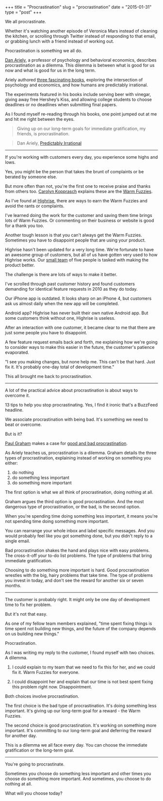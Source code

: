 +++
title = "Procrastination"
slug = "procrastination"
date = "2015-01-31"
type = "post"
+++ 

We all procrastinate. 

Whether it's watching another episode of Veronica Mars instead of cleaning the kitchen, or scrolling through Twitter instead of responding to that email, or grabbing lunch with a friend instead of working out. 

Procrastination is something we all do. 

[Dan Ariely](http://danariely.com/), a professor of psychology and behavioral economics, describes procrastination as a dilemma. This dilemma is between what is good for us now and what is good for us in the long term. 

Ariely authored [three fascinating books](http://www.amazon.com/The-Irrational-Bundle-Predictably-Irrationality-ebook/dp/B00BHEJ4IW), exploring the intersection of  psychology and economics, and how humans are predictably irrational. 

The experiments featured in his books include serving beer with vinegar, giving away free Hershey’s Kiss, and allowing college students to choose deadlines or no deadlines when submitting final papers. 

As I found myself re-reading through his books, one point jumped out at me and hit me right between the eyes. 

> Giving up on our long-term goals for immediate gratification, my friends, is procrastination.

> Dan Ariely, [Predictably Irrational](http://www.amazon.com/Predictably-Irrational-Revised-Expanded-Edition/dp/0061353248) 

* * * 

If you're working with customers every day, you experience some highs and lows.

Yes, you might be the person that takes the brunt of complaints or be berated by someone else. 

But more often than not, you're the first one to receive praise and thanks from others too. [Carolyn Kopprasch](https://twitter.com/carokopp) explains these are the [Warm Fuzzies](https://open.bufferapp.com/customer-service-success-stories/). 

As I've found at [Highrise](https://highrisehq.com/), there are ways to earn the Warm Fuzzies and avoid the rants or complaints. 

I've learned doing the work for the customer and saving them time brings lots of Warm Fuzzies. Or commenting on their business or website is good for a thank you too. 

Another tough lesson is that you can't always get the Warm Fuzzies. Sometimes you have to disappoint people that are using your product. 

Highrise hasn't been updated for a very long time. We're fortunate to have an awesome group of customers, but all of us have gotten very used to how Highrise works. Our [small team](https://signalvnoise.com/posts/3837-combine) of five people is tasked with making the product better. 

The challenge is there are lots of ways to make it better. 

I've scrolled through past customer history and found customers demanding for identical feature requests in 2010 as they do today.

Our iPhone app is outdated. It looks sharp on an iPhone 4, but customers ask us almost daily when the new app will be completed. 

Android app? Highrise has never built their own native Android app. But some customers think without one, Highrise is useless. 

After an interaction with one customer, it became clear to me that there are just some people you have to disappoint. 

A few feature request emails back and forth, me explaining how we're going to consider ways to make this easier in the future, the customer's patience evaporated. 

"I see you making changes, but none help me. This can't be that hard. Just fix it. It's probably one-day total of development time." 

This all brought me back to procrastination. 

* * * 

A lot of the practical advice about procrastination is about ways to overcome it. 

13 tips to help you stop procrastinating. Yes, I find it ironic that's a BuzzFeed headline. 

We associate procrastination with being bad. It's something we need to beat or overcome. 

But is it? 

[Paul Graham](https://twitter.com/paulg) makes a case for [good and bad procrastination](http://www.paulgraham.com/procrastination.html). 

As Ariely teaches us, procrastination is a dilemma. Graham details the three types of procrastination, explaining instead of working on something you either: 

1. do nothing 
2. do something less important
3. do something more important 

The first option is what we all think of procrastination, doing nothing at all. 

Graham argues the third option is good procrastination. And the most dangerous type of procrastination, or the bad, is the second option. 

When you're spending time doing something less important, it means you're not spending time doing something more important. 

You can rearrange your whole inbox and label specific messages. And you would probably feel like you got something done, but you didn't reply to a single email. 

Bad procrastination shakes the hand and plays nice with easy problems. The cross-it-off your to-do list problems. The type of problems that bring immediate gratification. 

Choosing to do something more important is hard. Good procrastination wrestles with the big, hairy problems that take time. The type of problems you invest in today, and don't see the reward for another six or seven months. 

* * * 

The customer is probably right. It might only be one day of development time to fix her problem. 

But it's not that easy. 

As one of my fellow team members explained, "time spent fixing things is time spent not building new things, and the future of the company depends on us building new things." 

Procrastination. 

As I was writing my reply to the customer, I found myself with two choices. A dilemma. 

1. I could explain to my team that we need to fix this for her, and we could fix it. Warm Fuzzies for everyone. 

2. I could disappoint her and explain that our time is not best spent fixing this problem right now. Disappointment. 

Both choices involve procrastination. 

The first choice is the bad type of procrastination. It's doing something less important. It's giving up our long-term goal for a reward - the Warm Fuzzies. 

The second choice is good procrastination. It's working on something more important. It's committing to our long-term goal and deferring the reward for another day. 

This is a dilemma we all face every day. You can choose the immediate gratification or the long-term goal. 

* * *  

You're going to procrastinate. 

Sometimes you choose do something less important and other times you choose do something more important. And sometimes, you choose to do nothing at all. 

What will you choose today? 
